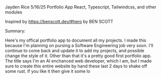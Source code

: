 Jayden Rice 5/16/25 Portfolio App React, Typescript, Tailwindcss, and other modules

Inspired by https://benscott.dev/#hero by BEN SCOTT

Summary:

Here's my offical portfolio app to document all my projects. I made this because I'm planning on pursing a Software Engineering job very soon. I'll continue to come back and update it to add my projects, and possible change the style of it. Other than that it's a pretty good first portfolio app. The title says I'm an AI enchanced web developer, which I am, but I made sure to create this entire website by hand these last 2 days to shake off some rust. If you like it then give it some lo